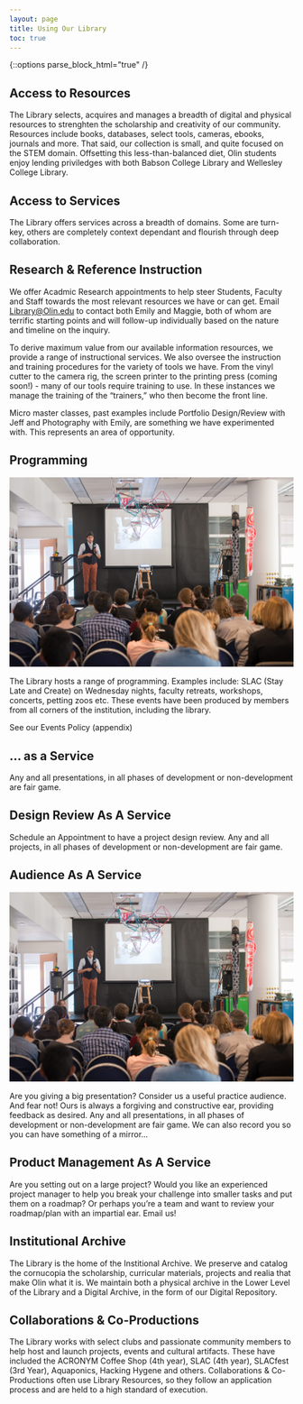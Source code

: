 ```yaml
---
layout: page
title: Using Our Library
toc: true
---
```

{::options parse_block_html="true" /}

<div class="fl w-100 fl w-50-ns pr4-ns pl2-m pr0">

## Access to Resources

The Library selects, acquires and manages a breadth of digital and physical resources to strenghten the scholarship and creativity of our community.  Resources include books, databases, select tools, cameras, ebooks, journals and more. That said, our collection is small, and quite focused on the STEM domain. Offsetting this less-than-balanced diet, Olin students enjoy lending priviledges with both Babson College Library and Wellesley College Library.

## Access to Services

The Library offers services across a breadth of domains. Some are turn-key, others are completely context dependant and flourish through deep collaboration.

## Research & Reference Instruction

We offer Acadmic Research appointments to help steer Students, Faculty and Staff towards the most relevant resources we have or can get.  Email Library@Olin.edu to contact both Emily and Maggie, both of whom are terrific starting points and will follow-up individually based on the nature and timeline on the inquiry.

To derive maximum value from our available information resources, we provide a range of instructional services. We also oversee the instruction and training procedures for the variety of tools we have. From the vinyl cutter to the camera rig, the screen printer to the printing press (coming soon!) - many of our tools require training to use.  In these instances we manage the training of the “trainers,” who then become the front line.

Micro master classes, past examples include Portfolio Design/Review with Jeff and Photography with Emily, are something we have experimented with. This represents an area of opportunity.

## Programming

![photo of carmen papalia talk, Olin college Library 2015](/assets/img/papalia-talk.jpg)

The Library hosts a range of programming. Examples include: SLAC (Stay Late and Create) on Wednesday nights, faculty retreats, workshops, concerts, petting zoos etc. These events have been produced by members from all corners of the institution, including the library.

See our Events Policy (appendix)

</div>

<div class="fl w-100 fl w-50-ns pr4-ns pl2-m pr0">

## ... as a Service

Any and all presentations, in all phases of development or non-development are fair game.

## Design Review As A Service

Schedule an Appointment to have a project design review.  Any and all projects, in all phases of development or non-development are fair game.

## Audience As A Service

![photo of carmen papalia talk, Olin college Library 2015](/assets/img/papalia-talk.jpg)

Are you giving a big presentation?  Consider us a useful practice audience. And fear not! Ours is always a forgiving and constructive ear, providing feedback as desired. Any and all presentations, in all phases of development or non-development are fair game. We can also record you so you can have something of a mirror…

## Product Management As A Service

Are you setting out on a large project?  Would you like an experienced project manager to help you break your challenge into smaller tasks and put them on a roadmap? Or perhaps you’re a team and want to review your roadmap/plan with an impartial ear. Email us!

## Institutional Archive

The Library is the home of the Institional Archive.  We preserve and catalog the cornucopia the scholarship, curricular materials, projects and realia that make Olin what it is.  We maintain both a physical archive in the Lower Level of the Library and a Digital Archive, in the form of our Digital Repository.

## Collaborations & Co-Productions

The Library works with select clubs and passionate community members to help host and launch projects, events and cultural artifacts.  These have included the ACRONYM Coffee Shop (4th year), SLAC (4th year), SLACfest (3rd Year), Aquaponics, Hacking Hygene and others.  Collaborations & Co-Productions often use Library Resources, so they follow an application process and are held to a high standard of execution.

</div>
